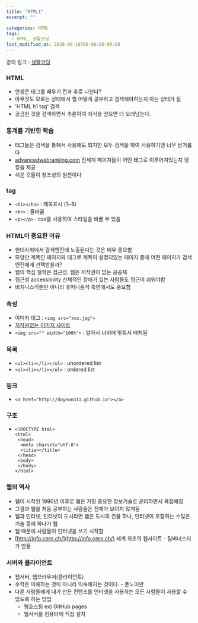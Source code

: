 ```yaml
---
title: "HTML1"
excerpt: ""

categories: HTML
tags:
  - HTML, 생활코딩
last_modified_at: 2020-06-18T08:06:00-05:00
---
```


강의 링크 : [생활코딩](https://opentutorials.org/course/3084)

### HTML

- 인생은 태그를 배우기 전과 후로 나뉜다?
- 아무것도 모르는 상태에서 뭘 어떻게 공부하고 검색해야하는지 아는 상태가 됨
- 'HTML h1 tag' 검색
- 궁금한 것을 검색하면서 추론하여 지식을 얻으면 더 오래남는다.

### 통계를 기반한 학습

- 태그들은 검색을 통해서 사용해도 되지만 모두 검색을 하여 사용하기엔 너무 번거롭다
- [advancedwebranking.com](advancedwebranking.com) 전세계 페이지들이 어떤 태그로 이루어져있는지 랭킹을 제공
- 쉬운 것들이 창조성의 원천이다

### **tag**

- `<h1></h1>` : 제목표시 (1~6)
- `<br>` : 줄바꿈
- `<p></p>` : css를 사용하여 스타일을 바꿀 쑤 있음

### HTML이 중요한 이유

- 현대사회에서 검색엔진에 노출된다는 것은 매우 중요함
- 모양만 제목인 페이지와 태그로 제목이 설정되있는 페이지 중에 어떤 페이지가 검색 엔진에게 선택받을까?
- 웹의 핵심 철학은 접근성, 웹은 저작권이 없는 공공재
- 접근성 accessibility 신체적인 장애가 있는 사람들도 접근이 쉬워야함
- 비지니스적뿐만 아니라 휴머니즘적 측면에서도 중요함

### 속성

- 이미지 태그 : `<img src="xxx.jpg">`
- [저작권없는 이미지 사이트](unsplash.com)
- `<img src="" width="100%">` : 알아서 너비에 맞춰서 배치됨

### 목록

- `<ul><li></li></ul>` : unordered list
- `<ol><li></li></ol>` : ordered list

### 링크

- `<a href="http://doyeon311.github.io"></a>`

### 구조

- ```
  <!DOCTYPE html>
  <html>
   <head>
    <meta charset="utf-8">
    <titie></title>
   </head>
   <body>
   </body>
  </html>
  ```

### 웹의 역사

- 웹이 시작된 1990년 이후로 웹은 가장 중요한 정보기술로 군리하면서 복잡해짐
- 그결과 웹을 처음 공부하는 사람들은 전체가 보이지 않게됨
- 웹과 인터넷, 인터넷이 도시라면 웹은 도시의 건물 하나, 인터넷이 포함하는 수많은 기술 중에 하나가 웹
- 웹 때문에 사람들이 인터넷을 쓰기 시작함
- [http://info.cern.ch/](http://info.cern.ch/) 세계 최초의 웹사이트 - 팀버너스리가 만듦

### 서버와 클라이언트

- 웹서버, 웹브라우저(클라이언트)
- 수학은 이해하는 것이 아니라 익숙해지는 것이다. - 폰노이만
- 다른 사람들에게 내가 만든 컨텐츠를 인터넷을 사용하는 모든 사람들이 사용할 수 있도록 하는 방법
  - 웹호스팅 ex) GitHub pages
  - 웹서버를 컴퓨터에 직접 설치
